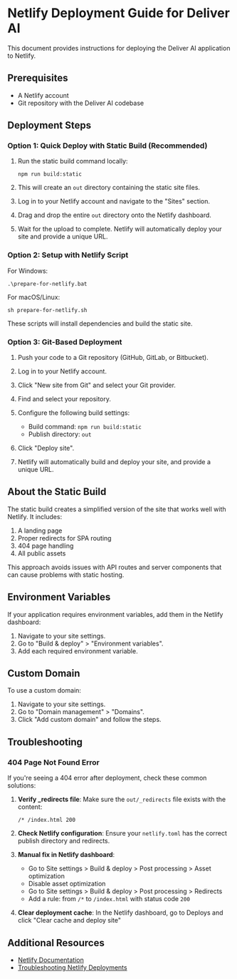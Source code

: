 # Netlify Deployment Guide for Deliver AI

This document provides instructions for deploying the Deliver AI application to Netlify.

## Prerequisites

- A Netlify account
- Git repository with the Deliver AI codebase

## Deployment Steps

### Option 1: Quick Deploy with Static Build (Recommended)

1. Run the static build command locally:
   ```
   npm run build:static
   ```

2. This will create an `out` directory containing the static site files.

3. Log in to your Netlify account and navigate to the "Sites" section.

4. Drag and drop the entire `out` directory onto the Netlify dashboard.

5. Wait for the upload to complete. Netlify will automatically deploy your site and provide a unique URL.

### Option 2: Setup with Netlify Script

For Windows:
```
.\prepare-for-netlify.bat
```

For macOS/Linux:
```
sh prepare-for-netlify.sh
```

These scripts will install dependencies and build the static site.

### Option 3: Git-Based Deployment

1. Push your code to a Git repository (GitHub, GitLab, or Bitbucket).

2. Log in to your Netlify account.

3. Click "New site from Git" and select your Git provider.

4. Find and select your repository.

5. Configure the following build settings:
   - Build command: `npm run build:static`
   - Publish directory: `out`

6. Click "Deploy site".

7. Netlify will automatically build and deploy your site, and provide a unique URL.

## About the Static Build

The static build creates a simplified version of the site that works well with Netlify. It includes:

1. A landing page
2. Proper redirects for SPA routing
3. 404 page handling
4. All public assets

This approach avoids issues with API routes and server components that can cause problems with static hosting.

## Environment Variables

If your application requires environment variables, add them in the Netlify dashboard:

1. Navigate to your site settings.
2. Go to "Build & deploy" > "Environment variables".
3. Add each required environment variable.

## Custom Domain

To use a custom domain:

1. Navigate to your site settings.
2. Go to "Domain management" > "Domains".
3. Click "Add custom domain" and follow the steps.

## Troubleshooting

### 404 Page Not Found Error

If you're seeing a 404 error after deployment, check these common solutions:

1. **Verify _redirects file**: Make sure the `out/_redirects` file exists with the content:
   ```
   /* /index.html 200
   ```

2. **Check Netlify configuration**: Ensure your `netlify.toml` has the correct publish directory and redirects.

3. **Manual fix in Netlify dashboard**:
   - Go to Site settings > Build & deploy > Post processing > Asset optimization
   - Disable asset optimization
   - Go to Site settings > Build & deploy > Post processing > Redirects
   - Add a rule: from `/*` to `/index.html` with status code `200`

4. **Clear deployment cache**: In the Netlify dashboard, go to Deploys and click "Clear cache and deploy site"

## Additional Resources

- [Netlify Documentation](https://docs.netlify.com/)
- [Troubleshooting Netlify Deployments](https://docs.netlify.com/site-deploys/troubleshooting-tips/) 